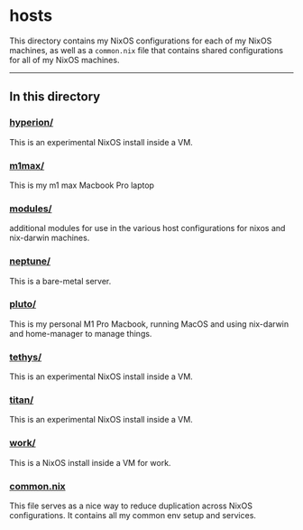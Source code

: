 # hosts

This directory contains my NixOS configurations for each of my NixOS machines, as well as a `common.nix` file that contains shared configurations for all of my NixOS machines.

---

## In this directory

### [hyperion/](./hyperion)

This is an experimental NixOS install inside a VM.

### [m1max/](./m1max)

This is my m1 max Macbook Pro laptop

### [modules/](./modules)

additional modules for use in the various host configurations for nixos and nix-darwin machines.

### [neptune/](./neptune)

This is a bare-metal server.

### [pluto/](./pluto)

This is my personal M1 Pro Macbook, running MacOS and using nix-darwin and home-manager to manage things.

### [tethys/](./tethys)

This is an experimental NixOS install inside a VM.

### [titan/](./titan)

This is an experimental NixOS install inside a VM.

### [work/](./work)

This is a NixOS install inside a VM for work.

### [common.nix](./common.nix)

This file serves as a nice way to reduce duplication across NixOS configurations. It contains all my common env setup and services.
